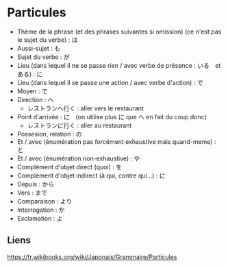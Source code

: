 # Particules

- Thème de la phrase (et des phrases suivantes si omission) (ce n'est pas le sujet du verbe) : は
- Aussi-sujet : も
- Sujet du verbe : が
- Lieu (dans lequel il ne se passe rien / avec verbe de présence : いる　et ある) : に
- Lieu (dans lequel il se passe une action / avec verbe d'action) : で
- Moyen : で
- Direction : へ
  - レストランへ行く : aller vers le restaurant
- Point d'arrivée : に　(on utilise plus に que へ en fait du coup donc)
  - レストランに行く : aller au restaurant
- Possesion, relation : の
- Et / avec (énumération pas forcément exhaustive mais quand-meme) : と
- Et / avec (énumération non-exhaustive) : や
- Complément d'objet direct (quoi) : を
- Complément d'objet indirect (à qui, contre qui...) : に
- Depuis : から
- Vers : まで
- Comparaison : より
- Interrogation : か
- Exclamation : よ

## Liens

https://fr.wikibooks.org/wiki/Japonais/Grammaire/Particules
